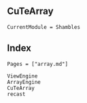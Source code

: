 ## CuTeArray

```@meta
CurrentModule = Shambles
```
## Index

```@index
Pages = ["array.md"]
```


```@docs
ViewEngine
ArrayEngine
CuTeArray
recast
```

